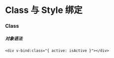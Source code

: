 # Class 与 Style 绑定

### Class

##### 对象语法

```
<div v-bind:class="{ active: isActive }"></div>



```